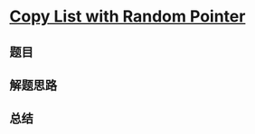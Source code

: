 # [Copy List with Random Pointer](https://leetcode.com/problems/copy-list-with-random-pointer/)
## 题目


## 解题思路


## 总结


